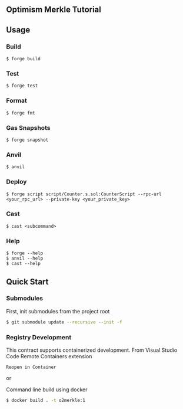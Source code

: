 ## Optimism Merkle Tutorial

## Usage

### Build

```shell
$ forge build
```

### Test

```shell
$ forge test
```

### Format

```shell
$ forge fmt
```

### Gas Snapshots

```shell
$ forge snapshot
```

### Anvil

```shell
$ anvil
```

### Deploy

```shell
$ forge script script/Counter.s.sol:CounterScript --rpc-url <your_rpc_url> --private-key <your_private_key>
```

### Cast

```shell
$ cast <subcommand>
```

### Help

```shell
$ forge --help
$ anvil --help
$ cast --help
```

## Quick Start

### Submodules

First, init submodules from the project root

```bash
$ git submodule update --recursive --init -f
```

### Registry Development

This contract supports containerized development. From Visual Studio Code Remote Containers extension

`Reopen in Container`

or

Command line build using docker

```bash
$ docker build . -t o2merkle:1
```
